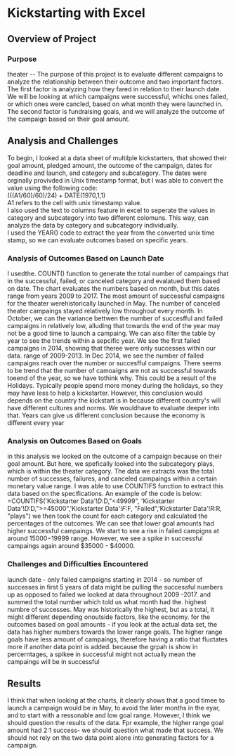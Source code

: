 # Kickstarting with Excel
## Overview of Project
### Purpose
theater --  The purpose of this project is to evaluate different campaigns to analyze the relationship between their outcome and two important factors.  The first factor is analyzing how they fared in relation to their launch date. We will be looking at which campaigns were successful,  whichs ones failed, or which ones were cancled, based on what month they were launched in. The second factor is fundraising goals, and we will analyze the outcome of the campaign based on their goal amount.
## Analysis and Challenges
To begin, I looked at a data sheet of multilple kickstarters, that showed their goal amount, pledged amount, the outcome of the campaign, dates for deadline and launch, and category and subcategory.  The dates were orginally provivded in Unix timestamp format, but I was able to convert the value using the following code:<br />
(((A1/60)/60)/24) + DATE(1970,1,1)<br />
A1 refers to the cell with unix timestamp value. <br />
I also used the text to columns feature in excel to seperate the values in category and subcategory into two different colomuns.   This way, can analyze the data by category and subcategory individually.  <br />
I used the YEAR() code to extract the year from the converted unix time stamp, so we can evaluate outcomes based on specific years.
### Analysis of Outcomes Based on Launch Date
I usedthe. COUNT() function to generate the total number of campaings that in the successful, failed, or canceled category and evalatued them based on date.  The chart evaluates the numbers based on month, but this dates range from years 2009 to 2017.  The most amount of successful campaigns for the theater werehistorically launched in May.  The number of canceled theater campaings stayed relatively low throughout every month.  In October, we can the variance bettwen the number of succesfful and failed campaigns in relatively low, alluding that towards the end of the year may not be a good time to launch a campaing.  We can also filter the table by year to see the trends within a sepcific year.  We see the first failed campaigns in 2014, showing that theree were only successes within our data. range of 2009-2013.   In Dec 2014, we see the number of failed campaigns reach over the number or succesfful campaigns. There seems to be trend that the number of camoaigns are not as successful towards toeend of the year, so we have tothink why.  This could be a result of the Holidays.  Typically people spend more money during the holidays, so they may have less to help a kickstarter.  However, this conclusion would depends on the country the kickstart is in because different country's will have different cultures and norms.  We wouldhave to evaluate deeper into that.  Years can  give us different conclusion because the economy is different every year
### Analysis on Outcomes Based on Goals
in this analysis we looked on the outcome of a campaign because on their goal amount.  But here, we spefically looked into the subcategory plays, which is within the theater category.  The data we extracts was the total number of successes, failures, and canceled campaings within a certain monetary value range.  I was able to use COUNTIFS function to extract this data based on the specifications.  An example of the code is below:
=COUNTIFS('Kickstarter Data'!$D:$D,"<49999",  'Kickstarter Data'!$D:$D,">=45000",'Kickstarter Data'!$F:$F, "Failed",'Kickstarter Data'!$R:$R, "plays")
we then took the count for each category and calculated the percentages of the outcomes.  We can see that lower goal amounts had higher successful campaings.  We start to see a rise in failed campigns at around $15000-$19999 range.  However, we see a spike in successful campaings again around $35000 - $40000.
### Challenges and Difficulties Encountered
launch date - only failed campaigns starting in 2014 - so number of successes in first 5 years of data might be pulling the successful numbers up as opposed to failed 
we looked at data throughout 2009 -2017. and summed the total number which told us what month had the. highest numbre of successes.  May was historically the highest, but as a total, it might different depending onoutside factors, like the economy. 
for the outcomes based on goal amounts - if you look at the actual data set, the data has higher numbers towards the lower range goals.  The higher range goals have less amount of campaings, therefore having a ratio that fluctates more if another data point is added.
because the grpah is show in percerntages, a spikee in successful might not actually mean the campaings will be in successful
## Results 
I think that when looking at the charts, it clearly shows that a good timee to launch a campaign would be in May, to avoid the later months in the eyar, and to start with a ressonable and low goal range.  However, I think we should question the results of the data.  Fpr example, the higher range goal amount had 2:1 success- we should question what made that success.  We should not rely on the two data point alone into generating factors for a campaign.  
